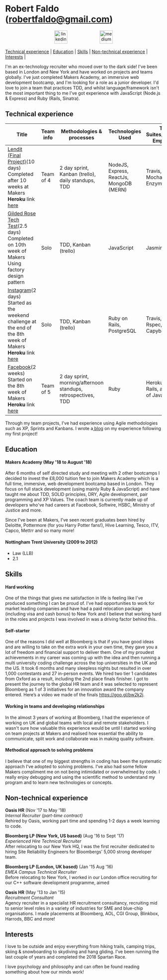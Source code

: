 # Robert Faldo (robertfaldo@gmail.com)<br>
<p align="center">
  <a href="https://www.linkedin.com/in/robertfaldo/">
  <img src="https://www.iconfinder.com/data/icons/free-social-icons/67/linkedin_circle_color-512.png" alt="linkedin" hspace="50" height="42" width="42"></a>
  <a href="https://medium.com/@robertfaldo">
  <img src="http://www.webmasto.com/wp-content/uploads/2017/08/Medium-App-Icon-2017.png" alt="medium" hspace="50" height="42" width="42"></a>
  
[Technical experience](#technical) | [Education](#education) | [Skills](#skills) | [Non-technical experience](#non-technical) | [Interests](#interests) |

I'm an ex-technology recruiter who moved over to the dark side! I've been based in London and New York and have worked on projects and teams globally. I've just completed Makers Academy, an immersive web development bootcamp, and I'm looking for a role as a junior developer. I'd love to join a team that practices TDD, and whilst language/framework isn't the most important thing to me I've got experience with JavaScript (Node.js & Express) and Ruby (Rails, Sinatra). 

## <a name="technical"></a>Technical experience

| Title | Team info | Methodologies & processes | Technologies Used | Test Suites/CIs/CDs Employed|
|--|--|--|--|--|
| [Lendit (Final Project)](https://github.com/khiebiggs/Lendit)(10 days) </br> Completed after 10 weeks at Makers</br>__Heroku__ link [here](https://limitless-wildwood-27577.herokuapp.com/) | Team of 4 | 2 day sprint, Kanban (trello), daily standups, TDD | NodeJS, Express, ReactJs, MongoDB (MERN) | Travis, Heroku, Mocha, Chai, Enzyme, Jest |
| [Gilded Rose Tech Test](https://github.com/Robfaldo/GildedRose-Refactoring-Kata/tree/master/js)(2.5 days)</br> Completed on 10th week of Makers</br> Using factory design pattern | Solo | TDD, Kanban (trello) | JavaScript | Jasmine |
| [Instagram](https://github.com/Robfaldo/instagram-challenge)(2 days)</br> Started as the weekend challenge at the end of the 8th week of Makers</br>__Heroku__ link [here](https://faldoinstagram.herokuapp.com/) | Solo | TDD, Kanban (trello) | Ruby on Rails, PostgreSQL | Travis, Heroku, Rspec, Capybara |
| [Facebook](https://github.com/chrisrusselldigital/acebook-petbook)(2 weeks)</br> Started on the 8th week of Makers</br> __Heroku__ link [here](http://petbook-acebook.herokuapp.com/users/sign_in) | Team of 5 | 2 day sprint, morning/afternoon standups, retrospectives, TDD | Ruby | Heroku, Ruby, Rails, a tiny bit of JavaScript |

Through my team projects, I've had experience using Agile methodologies such as XP, Sprints and Kanbans. I wrote a[ blog](https://blog.makersacademy.com/what-i-learnt-from-my-first-group-coding-project-at-makers-academy-2cebad45b210) on my experience following my first project!

## Education

#### Makers Academy (May '18 to August '18)

After 6 months of self directed study and meeting with 2 other bootcamps I decided to invest the £8,000 tuition fee to join Makers Academy which is a full time, immersive, web development bootcamp based in London. They focus on full stack development (using mainly Ruby & JavaScript) and have taught me about TDD, SOLID principles, DRY, Agile development, pair programming and XP Values. The coach team is currently made up of developers who've had careers at Facebook, Softwire, HSBC, Ministry of Justice and more.

Since I've been at Makers, I've seen recent graduates been hired by Deloitte, Pottermore (for you Harry Potter fans!), Hive Learning, Tesco, ITV, Capco, Mettrr and so many more!

#### Nottingham Trent University (2009 to 2012)

- Law (LLB)
- 2.1

## Skills 

#### Hard working
One of the things that gives me satisfaction in life is feeling like I've produced something I can be proud of. I've had opportunities to work for market leading companies and have had a paid relocation package (including visa and cash bonus) to New York and I believe that working hard in the roles and projects I was involved in was a driving factor behind this.   
#### Self-starter
One of the reasons I did well at Bloomberg is that if you have good ideas and are willing to take on the extra work in your own time, they gave you a lot of freedom and financial support to deliver them. One of my proudest achievements in my career was coming up with the idea and then running a multi university coding challenge across the top universities in the UK and the US. It took 6 months and many sleepless nights but resulted in over 1,000 contestants and 27 in-person events. We hired two tier 1 candidates from Oxford as a result, including the 2nd place finals finisher. I got to present the journey to the global HR team and it was selected to represent Bloomberg as 1 of 3 initiatives for an innovation award the company entered. Here’s a video we made of the finals https://goo.gl/bw2k2j.
#### Working in teams and developing relationships  
In the almost 3 years of working at Bloomberg, I had the experience of working on UK and global teams with local and remote stakeholders. I wasn't sure how valuable this experience would be until I started working on team projects at Makers and realised how essential the ability to communicate, split work and collaborate was in making quality software.  
#### Methodical approach to solving problems 
I believe that one of my biggest strengths in coding has been the systematic approach I've adopted to solving problems. I've also had some fellow Makers compliment me on not being intimidated or overwhelmed by code. I really enjoy debugging and using the scientific method to understand my program and to learn new technologies or concepts.  

## Non-technical experience<a name="non-technical">

**Oasis HR** (Nov '17 to May '18)    
*Internal Recruiter (part-time contract)*\
Rehired by Oasis, working part time and spending 1-2 days a week learning to code.

**Bloomberg LP (New York, US based)** (Aug '16 to Sept '17)   
*Experienced Hire Technical Recruiter*\
After relocating to our New York HQ, I was the first recruiter dedicated to hiring Site Reliability Engineers for Bloombergs' 5,000 strong developer team.<br>

**Bloomberg LP (London, UK based)** (Jan '15 Aug '16)   
*EMEA Campus Technical Recruiter*\
Before relocating to New York, I worked in our London office recruiting for our C++ software development programme, aimed 

**Oasis HR** (May '13 to Jan '15)   
*Recruitment Consultant*\
Agency recruiter in a specialist HR recruitment consultancy, recruiting mid to senior level roles in a variety of industries for SME and blue-chip organisations. I made placements at Bloomberg, AOL, CGI Group, Blinkbox, Harrods, BBC and more! 

## Interests

I love to be outside and enjoy everything from hiking trails, camping trips, skiing &amp; snowboarding to skydiving and hang gliding. I've been running the last couple of years and completed the 2018 Spartan Race.

I love psychology and philosophy and can often be found reading something about how our minds work!
